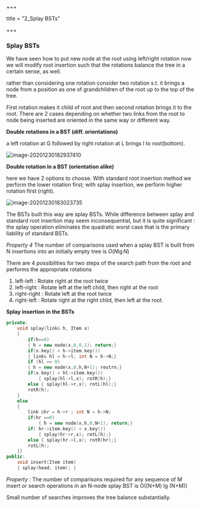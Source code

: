+++

title = "2_Splay BSTs"

+++

### Splay BSTs

We have seen how to put new node at the root using left/right rotation now we will modify root insertion such that the rotations balance the tree in a certain sense, as well.

rather than considering one rotation consider two rotation s.t. it brings a node from a position as one of grandchildren of the root up to the top of the tree.

First rotation makes it child of root and then second rotation brings it to the root. There are 2 cases depending on whether two links from the root to node being inserted are oriented in the same way or different way.

**Double rotations in a BST (diff. orientations)**

a left rotation at G followed by right rotation at L brings I to root(bottom).

![image-20201230182937410](/2_Splay_BSTs.assets/image-20201230182937410.png)

**Double rotation in a BST (orientation alike)**

here we have 2 options to choose. With standard root insertion method we perform the lower rotation first; with splay insertion, we perform higher rotation first (right).

![image-20201230183023735](/2_Splay_BSTs.assets/image-20201230183023735.png)

The BSTs built this way are splay BSTs. While difference between splay and standard root insertion may seem inconsequential, but it is quite significant : the splay operation eliminates the quadratic worst case that is the primary liability of standard BSTs.

*Property 4* The number of comparisons used when a splay BST is built from N insertions into an initially empty tree is $O(N\lg N)$

There are 4 possibilities for two steps of the search path from the root and performs the appropriate rotations

1. left-left : Rotate right at the root twice
2. left-right : Rotate left at the left child, then right at the root
3. right-right : Rotate left at the root twice
4. right-left : Rotate right at the right child, then left at the root.

**Splay insertion in the BSTs**

````c++
private:
	void splay(link& h, Item x)
    {
        if(h==0)
        { h = new node(x,0,0,1); return;}
        if(x.key() < h->item.key())
        { link& hl = h->l; int N = h->N;}
        if (hl == 0)
        { h = new node(x,0,h,N+1); reutrn;}
        if(x.key() < hl->item.key())
        	{ splay(hl->l,x); rotR(h);}
        else { splay(hl->r,x); rotL(hl);}
        rotR(h);
    }
	else
    {
        link &hr = h->r ; int N = h->N;
        if(hr ==0)
        	{ h = new node(x,h,0,N+1); return;}
        if( hr->item.key() < x.key())
       		{ splay(hr->r,x); rotL(h);}
        else { splay(hr->l,x); rotR(hr);}
        rotL(h);
    }}
public:
	void insert(Item item)
    { splay(head, item); }
````

*Property :* The number of comparisons required for any sequence of M insert or search operations in an N-node splay BST is O((N+M) lg (N+M))

Small number of searches improves the tree balance substantially.


